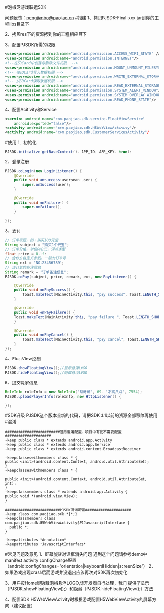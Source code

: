 #泡椒网游戏联运SDK 问题反馈：<pengjianbo@paojiao.cn>#搭建1、拷贝PJSDK-Final-xxx.jar到你的工程libs目录下2、拷贝res下的资源拷到你的工程相应目下3、配置PJSDK所需的权限 ```xml<uses-permission android:name="android.permission.ACCESS_WIFI_STATE" /><uses-permission android:name="android.permission.INTERNET"/><!--在SDCard中创建与删除文件权限  --><uses-permission android:name="android.permission.MOUNT_UNMOUNT_FILESYSTEMS"/><!-- 往SDCard写入数据权限 --><uses-permission android:name="android.permission.WRITE_EXTERNAL_STORAGE"/><!-- 从SDCard读取数据权限 --><uses-permission android:name="android.permission.READ_EXTERNAL_STORAGE"/><uses-permission android:name="android.permission.SYSTEM_ALERT_WINDOW"/><uses-permission android:name="android.permission.SYSTEM_OVERLAY_WINDOW" /><uses-permission android:name="android.permission.READ_PHONE_STATE"/>```4、配置Acitivity和Service ```xml <service android:name="com.paojiao.sdk.service.FloatViewService"     android:exported="false"/> <activity android:name="com.paojiao.sdk.H5WebViewActivity"/> <activity android:name="com.paojiao.sdk.CustomerServicesActivity"/ ```#使用1、初始化```javaPJSDK.initialize(getBaseContext(), APP_ID, APP_KEY, true);```2、登录注册```javaPJSDK.doLogin(new LoginListener() {    @Override     public void onSuccess(UserBean user) {        super.onSuccess(user);    }    @Override     public void onFailure() {        super.onFailure();    }    });```3、支付```java// 订单标题，如：购买100元宝String subject = "购买1个元宝";// 订单价格，单位RMB元，浮点类型float price = 0.1f;// 合作方自定义参数，一般为订单号String ext = "NO123456789";// 该订单的备注信息String remark = "订单备注信息";PJSDK.doPay(subject, price, remark, ext, new PayListener() {    @Override    public void onPaySuccess() {        Toast.makeText(MainActivity.this, "pay success", Toast.LENGTH_SHORT).show();    }    @Override    public void onPayFailure() {    Toast.makeText(MainActivity.this, "pay failure ", Toast.LENGTH_SHORT).show();    }    @Override    public void onPayCancel() {        Toast.makeText(MainActivity.this, "pay cancel", Toast.LENGTH_SHORT).show();    }});```4、FloatView控制```javaPJSDK.showFloatingView();//显示悬浮LOGOPJSDK.hideFloatingView();//隐藏悬浮LOGO``` 5、提交玩家信息  ```java RoleInfo roleInfo = new RoleInfo("胡哥哥", 69, "才高八斗", 7554);PJSDK.uploadPlayerInfo(roleInfo, new HttpListener() {    }); ``` #SDK升级 PJSDK这个版本全新的代码，请把SDK 3.1以前的资源全部移除再使用#混淆```properties#########################通用混淆配置，项目中有就不需要配置#####################-keep public class * extends android.app.Activity-keep public class * extends android.app.Service-keep public class * extends android.content.BroadcastReceiver-keepclasseswithmembers class * {public <init>(android.content.Context, android.util.AttributeSet);}-keepclasseswithmembers class * {public <init>(android.content.Context, android.util.AttributeSet, int);}-keepclassmembers class * extends android.app.Activity {public void *(android.view.View);}#########################PJSDK混淆配置#####################-keep class com.paojiao.sdk.*{*;}-keepclassmembers class com.paojiao.sdk.H5WebViewActivity$PJJavascriptInterface {  public *;}-keepattributes *Annotation*-keepattributes *JavascriptInterface*``` #常见问题及意见1、屏幕旋转对话框消失问题	遇到这个问题请参考demo中manifest activity configChange配置（android:configChanges="orientation|keyboardHidden|screenSize"）2、如果游戏出现crash后而游戏并没退出应该再次对SDK再次初始化3、用户按Home键隐藏泡椒悬浮LOGO,请开发商自行处理，我们提供了显示（PJSDK.showFloatingView();）和隐藏（PJSDK.hideFloatingView();）方法4、配置SDK H5WebViewActivity时根据游戏配置H5WebViewActivity的屏幕方向（建议配置）